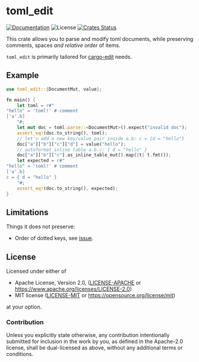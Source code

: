 # toml_edit

[![Documentation](https://img.shields.io/badge/docs-master-blue.svg)](https://docs.rs/toml_edit)
![License](https://img.shields.io/crates/l/toml_edit.svg)
[![Crates Status](https://img.shields.io/crates/v/toml_edit.svg)](https://crates.io/crates/toml_edit)


This crate allows you to parse and modify toml
documents, while preserving comments, spaces *and
relative order* of items.

`toml_edit` is primarily tailored for [cargo-edit](https://github.com/killercup/cargo-edit/) needs.

## Example

```rust
use toml_edit::{DocumentMut, value};

fn main() {
    let toml = r#"
"hello" = 'toml!' # comment
['a'.b]
    "#;
    let mut doc = toml.parse::<DocumentMut>().expect("invalid doc");
    assert_eq!(doc.to_string(), toml);
    // let's add a new key/value pair inside a.b: c = {d = "hello"}
    doc["a"]["b"]["c"]["d"] = value("hello");
    // autoformat inline table a.b.c: { d = "hello" }
    doc["a"]["b"]["c"].as_inline_table_mut().map(|t| t.fmt());
    let expected = r#"
"hello" = 'toml!' # comment
['a'.b]
c = { d = "hello" }
    "#;
    assert_eq!(doc.to_string(), expected);
}
```

## Limitations

Things it does not preserve:

* Order of dotted keys, see [issue](https://github.com/toml-rs/toml/issues/163).

## License

Licensed under either of

* Apache License, Version 2.0, ([LICENSE-APACHE](LICENSE-APACHE) or <https://www.apache.org/licenses/LICENSE-2.0>)
* MIT license ([LICENSE-MIT](LICENSE-MIT) or <https://opensource.org/license/mit>)

at your option.

### Contribution

Unless you explicitly state otherwise, any contribution intentionally
submitted for inclusion in the work by you, as defined in the Apache-2.0
license, shall be dual-licensed as above, without any additional terms or
conditions.
